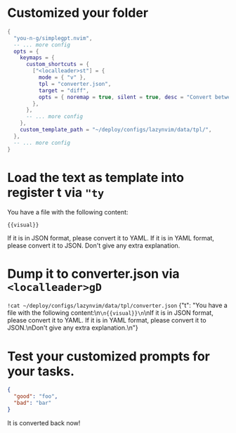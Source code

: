 # Customized your folder

```lua
{
  "you-n-g/simplegpt.nvim",
  -- ... more config
  opts = {
    keymaps = {
      custom_shortcuts = {
        ["<localleader>st"] = {
          mode = { "v" },
          tpl = "converter.json",
          target = "diff",
          opts = { noremap = true, silent = true, desc = "Convert between YAML & JSON" },
        },
      },
      -- ... more config
    },
    custom_template_path = "~/deploy/configs/lazynvim/data/tpl/",
  },
  -- ... more config
}
```

# Load the text as template into register t via `"ty`
You have a file with the following content:
```
{{visual}}
```
If it is in JSON format, please convert it to YAML. If it is in YAML format, please convert it to JSON.
Don't give any extra explanation.

# Dump it to converter.json via `<localleader>gD`
`!cat ~/deploy/configs/lazynvim/data/tpl/converter.json`
{"t": "You have a file with the following content:\n```\n{{visual}}\n```\nIf it is in JSON format, please convert it to YAML. If it is in YAML format, please convert it to JSON.\nDon't give any extra explanation.\n"}

# Test your customized prompts for your tasks.
```json
{
  "good": "foo",
  "bad": "bar"
}
```
It is converted back now!
